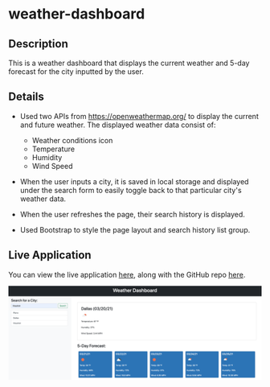 # weather-dashboard

## Description
This is a weather dashboard that displays the current weather and 5-day forecast for the city inputted by the user.

## Details

* Used two APIs from https://openweathermap.org/ to display the current and future weather. The displayed weather data consist of:
    * Weather conditions icon
    * Temperature
    * Humidity
    * Wind Speed

* When the user inputs a city, it is saved in local storage and displayed under the search form to easily toggle back to that particular city's weather data.
* When the user refreshes the page, their search history is displayed.
* Used Bootstrap to style the page layout and search history list group.

## Live Application
You can view the live application [here](https://mrpancakes.github.io/weather-dashboard/), along with the GitHub repo [here](https://github.com/mrpancakes/weather-dashboard).

![Portfolio Preview](./assets/application-screenshot.png)